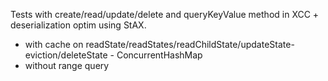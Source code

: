Tests with create/read/update/delete and queryKeyValue method in XCC + deserialization optim using StAX.

- with cache on readState/readStates/readChildState/updateState-eviction/deleteState - ConcurrentHashMap
- without range query

